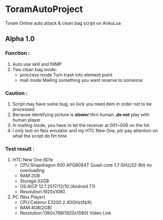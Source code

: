 # ToramAutoProject
Toram Online auto attack & clean bag script on AnkuLua
## Alpha 1.0
### Function :
1. Auto use skill and fillMP
2. Two clean bag mode: 
    * proccess mode
        Turn trash into element point
    * mail mode
        Mailing something you want reserve to someone
### Caution :
1. Script may have some bug, so lock you need item in order not to be processed
2. Because identifying picture is ***slower*** thrn human ,***do not*** play with human player
3. In mailing mode, you have to let the receiver at 001~006 on the list
4. I only test on Nox emulator and my HTC New One, plz pay attention on what the script do firt time
### Test result :
1. HTC New One 801e
	* CPU:Snapdragon 600 APQ8064T Quad-core 1.7 GHz(32-Bit) no overloading
	* RAM:2GB
	* Storage:32GB
	* OS:AICP 12.1 2017/12/10 (Android 7.1)
	* Resolution:1920x1080
2. PC (Nox Player)
	* CPU:Celeron E3200 2.40GHz(N/A)
	* RAM:4GB(2GB)
	* Resolution:1360x768(1920x1080)
Video Link